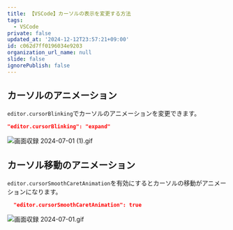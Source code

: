 ```yaml
---
title: 【VSCode】カーソルの表示を変更する方法
tags:
  - VSCode
private: false
updated_at: '2024-12-12T23:57:21+09:00'
id: c062d7ff0196034e9203
organization_url_name: null
slide: false
ignorePublish: false
---
```

## カーソルのアニメーション

`editor.cursorBlinking`でカーソルのアニメーションを変更できます。

```jsonc:settings.json
"editor.cursorBlinking": "expand"
```

![画面収録 2024-07-01 (1).gif](https://qiita-image-store.s3.ap-northeast-1.amazonaws.com/0/2342443/1e181bda-38e8-f903-ba2a-f0c2c402228d.gif)

## カーソル移動のアニメーション

`editor.cursorSmoothCaretAnimation`を有効にするとカーソルの移動がアニメーションになります。

```jsonc:settings.json
  "editor.cursorSmoothCaretAnimation": true
```

![画面収録 2024-07-01.gif](https://qiita-image-store.s3.ap-northeast-1.amazonaws.com/0/2342443/e109dbc5-cde4-d1aa-c8f2-2fbd20a69e70.gif)


